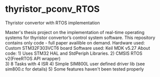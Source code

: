# thyristor_pconv_RTOS
 Thyristor convertor with RTOS implementation

Master's thesis project on the implementation of real-time operating systems for thyristor convertor’s control system software.
This repository contains only code - full paper availible on demand.
Hardware used: Custom STM32F303VCT6 board
Software used: Keil MDK v5.27
About code:
	1) Uses STM32 HAL and StdPeriph Libraries.
	2) CMSIS RTOS v2(FreeRTOS API wrapper)	
	3) 8 Tasks with 4 ISR
	4) Simple SIM800L user defined driver lib (see sim800.c for details)
	5) Some features haven't been tested properly 
